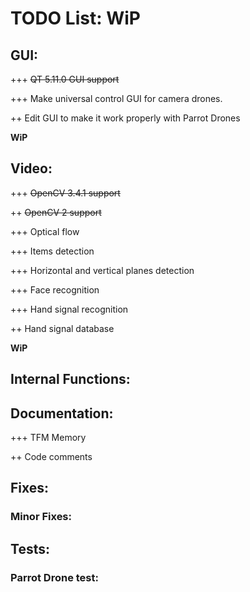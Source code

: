 # TODO List:  **WiP**

## GUI:
+++ ~~QT 5.11.0 GUI support~~

+++ Make universal control GUI for camera drones.

++ Edit GUI to make it work properly with Parrot Drones

**WiP**

## Video:
+++ ~~OpenCV 3.4.1 support~~

++ ~~OpenCV 2 support~~

+++ Optical flow

+++ Items detection

+++ Horizontal and vertical planes detection

+++ Face recognition

+++ Hand signal recognition

++ Hand signal database

**WiP**

## Internal Functions:


## Documentation:
+++ TFM Memory

++ Code comments

## Fixes:

### Minor Fixes:

## Tests:

### Parrot Drone test:
